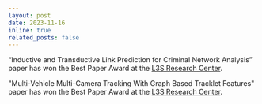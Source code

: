 ```yaml
---
layout: post
date: 2023-11-16
inline: true
related_posts: false
---
```


“Inductive and Transductive Link Prediction for Criminal Network Analysis” paper has won the Best Paper Award at the [L3S Research Center](https://www.l3s.de/).

"Multi-Vehicle Multi-Camera Tracking With Graph Based Tracklet Features" paper has won the Best Paper Award at the [L3S Research Center](https://www.l3s.de/).